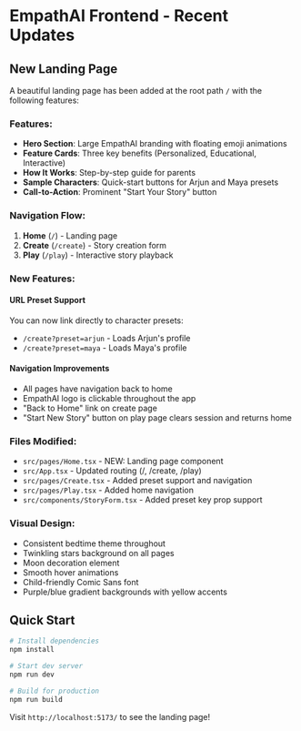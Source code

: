 # EmpathAI Frontend - Recent Updates

## New Landing Page

A beautiful landing page has been added at the root path `/` with the following features:

### Features:
- **Hero Section**: Large EmpathAI branding with floating emoji animations
- **Feature Cards**: Three key benefits (Personalized, Educational, Interactive)
- **How It Works**: Step-by-step guide for parents
- **Sample Characters**: Quick-start buttons for Arjun and Maya presets
- **Call-to-Action**: Prominent "Start Your Story" button

### Navigation Flow:
1. **Home** (`/`) - Landing page
2. **Create** (`/create`) - Story creation form
3. **Play** (`/play`) - Interactive story playback

### New Features:

#### URL Preset Support
You can now link directly to character presets:
- `/create?preset=arjun` - Loads Arjun's profile
- `/create?preset=maya` - Loads Maya's profile

#### Navigation Improvements
- All pages have navigation back to home
- EmpathAI logo is clickable throughout the app
- "Back to Home" link on create page
- "Start New Story" button on play page clears session and returns home

### Files Modified:
- `src/pages/Home.tsx` - NEW: Landing page component
- `src/App.tsx` - Updated routing (/, /create, /play)
- `src/pages/Create.tsx` - Added preset support and navigation
- `src/pages/Play.tsx` - Added home navigation
- `src/components/StoryForm.tsx` - Added preset key prop support

### Visual Design:
- Consistent bedtime theme throughout
- Twinkling stars background on all pages
- Moon decoration element
- Smooth hover animations
- Child-friendly Comic Sans font
- Purple/blue gradient backgrounds with yellow accents

## Quick Start

```bash
# Install dependencies
npm install

# Start dev server
npm run dev

# Build for production
npm run build
```

Visit `http://localhost:5173/` to see the landing page!
